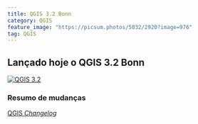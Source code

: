 ```yaml
---
title: QGIS 3.2 Bonn
category: QGIS
feature_image: "https://picsum.photos/5032/2920?image=976"
tag: QGIS
---
```

## Lançado hoje o QGIS 3.2 Bonn
[![QGIS 3.2](https://github.com/geosaber/r4geo/raw/gh-pages/img/QGIS32.png)](https://qgis.org)

### Resumo de mudanças
[QGIS *Changelog*](http://changelog.qgis.org/en/qgis/version/3.2.0)
